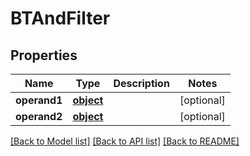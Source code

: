 # BTAndFilter

## Properties
Name | Type | Description | Notes
------------ | ------------- | ------------- | -------------
**operand1** | [**object**](.md) |  | [optional] 
**operand2** | [**object**](.md) |  | [optional] 

[[Back to Model list]](../README.md#documentation-for-models) [[Back to API list]](../README.md#documentation-for-api-endpoints) [[Back to README]](../README.md)


